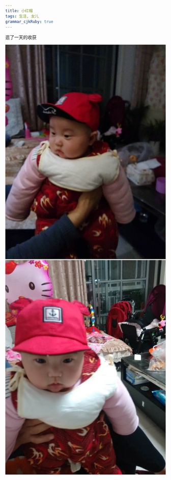 ```yaml
---
title: 小红帽
tags: 生活, 女儿
grammar_cjkRuby: true
---
```


逛了一天的收获

 ![](/img/5.jpg) 
 ![](/img/6.jpg) 
